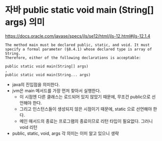 #  자바 public static void main (String[] args) 의미

https://docs.oracle.com/javase/specs/jls/se12/html/jls-12.html#jls-12.1.4

```
The method main must be declared public, static, and void. It must specify a formal parameter (§8.4.1) whose declared type is array of String.
Therefore, either of the following declarations is acceptable:

public static void main(String[] args)
,
public static void main(String... args)

```

 * java의 진입점을 의미한다.
 * jvm은 main 메서드를 가장 먼저 찾아서 실행한다.
    * 이 시점엔 다른 클래스는 로드되어 있지 않았기 때문에, 무조건 public으로 선언해야 한다.
    * 그리고 인스턴스들이 생성되지 않은 시점이기 때문에, static 으로 선언해야 한다.
    * 메인 매서드의 종료는 프로그램의 종료이므로 리턴 타입이 필요없다. 그러니 void 리턴
 * public, static, void, args 각 의미는 이미 알고 있으니 생략
